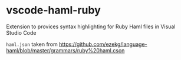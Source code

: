 # vscode-haml-ruby

Extension to provices syntax highlighting for Ruby Haml files in Visual Studio Code

`haml.json` taken from https://github.com/ezekg/language-haml/blob/master/grammars/ruby%20haml.cson
